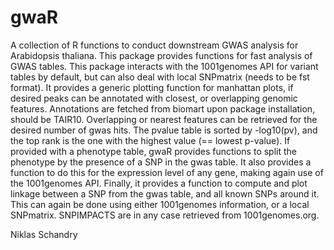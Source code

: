 # gwaR
A collection of R functions to conduct downstream GWAS analysis for Arabidopsis thaliana.
This package provides functions for fast analysis of GWAS tables. This package interacts with the 1001genomes API for variant tables by default, but can also deal with local SNPmatrix (needs to be fst format).
It provides a generic plotting function for manhattan plots, if desired peaks can be annotated with closest, or overlapping genomic features. Annotations are fetched from biomart upon package installation, should be TAIR10.
Overlapping or nearest features can be retrieved for the desired number of gwas hits. The pvalue table is sorted by -log10(pv), and the top rank is the one with the highest value (== lowest p-value).
If provided with a phenotype table, gwaR provides functions to split the phenotype by the presence of a SNP in the gwas table. It also provides a function to do this for the expression level of any gene, making again use of the 1001genomes API.
Finally, it provides a function to compute and plot linkage between a SNP from the gwas table, and all known SNPs around it. This can again be done using either 1001genomes information, or a local SNPmatrix. SNPIMPACTS are in any case retrieved from 1001genomes.org.

Niklas Schandry

